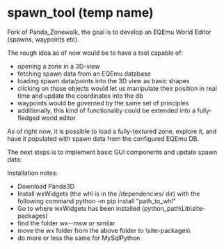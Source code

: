 # spawn_tool (temp name)
Fork of Panda_Zonewalk, the goal is to develop an EQEmu World Editor (spawns, waypoints etc).

The rough idea as of now would be to have a tool capable of:

- opening a zone in a 3D-view
- fetching spawn data from an EQEmu database
- loading spawn data/points into the 3D view as basic shapes
- clicking on those objects would let us manipulate their position in real time and update the coordinates into the db
- waypoints would be governed by the same set of principles
- additionally, this kind of functionality could be extended into a fully-fledged world editor

As of right now, it is possible to load a fully-textured zone, explore it, and have it populated with spawn data from
the configured EQEmu DB.

The next steps is to implement basic GUI components and update spawn data.

Installation notes:

- Download Panda3D
- Install wxWidgets (the whl is in the /dependencies/ dir) with the following command 
python -m pip install "path_to_whl"
- Go to where wxWidgets has been installed (python_path\Lib\site-packages\)
- find the folder wx-<version>-msw or similar 
- move the wx folder from the above folder to \site-packages\
- do more or less the same for MySqlPython